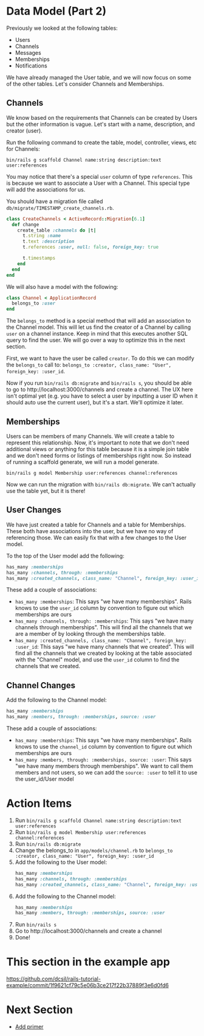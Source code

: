 # Data Model (Part 2)

Previously we looked at the following tables:

- Users
- Channels
- Messages
- Memberships
- Notifications

We have already managed the User table, and we will now focus on some of the other tables. Let's consider Channels and Memberships.

## Channels

We know based on the requirements that Channels can be created by Users but the other information is vague. Let's start with a name, description, and creator (user).

Run the following command to create the table, model, controller, views, etc for Channels:

`bin/rails g scaffold Channel name:string description:text user:references`

You may notice that there's a special `user` column of type `references`. This is because we want to associate a User with a Channel. This special type will add the associations for us.

You should have a migration file called `db/migrate/TIMESTAMP_create_channels.rb`.

```ruby
class CreateChannels < ActiveRecord::Migration[6.1]
  def change
    create_table :channels do |t|
      t.string :name
      t.text :description
      t.references :user, null: false, foreign_key: true

      t.timestamps
    end
  end
end
```

We will also have a model with the following:
```ruby
class Channel < ApplicationRecord
  belongs_to :user
end
```

The `belongs_to` method is a special method that will add an association to the Channel model. This will let us find the creator of a Channel by calling `user` on a channel instance. Keep in mind that this executes another SQL query to find the user. We will go over a way to optimize this in the next section.

First, we want to have the user be called `creator`. To do this we can modify the `belongs_to` call to:
`belongs_to :creator, class_name: "User", foreign_key: :user_id`.

Now if you run `bin/rails db:migrate` and `bin/rails s`, you should be able to go to http://localhost:3000/channels and create a channel. The UX here isn't optimal yet (e.g. you have to select a user by inputting a user ID when it should auto use the current user), but it's a start. We'll optimize it later.

## Memberships

Users can be members of many Channels. We will create a table to represent this relationship. Now, it's important to note that we don't need additional views or anything for this table because it is a simple join table and we don't need forms or listings of memberships right now. So instead of running a scaffold generate, we will run a model generate.

`bin/rails g model Membership user:references channel:references`

Now we can run the migration with `bin/rails db:migrate`. We can't actually use the table yet, but it is there!

## User Changes

We have just created a table for Channels and a table for Memberships. These both have associations into the user, but we have no way of referencing those. We can easily fix that with a few changes to the User model.

To the top of the User model add the following:
```ruby
has_many :memberships
has_many :channels, through: :memberships
has_many :created_channels, class_name: "Channel", foreign_key: :user_id
```

These add a couple of associations:

- `has_many :memberships`: This says "we have many memberships". Rails knows to use the `user_id` column by convention to figure out which memberships are ours
- `has_many :channels, through: :memberships`: This says "we have many channels through memberships". This will find all the channels that we are a member of by looking through the memberships table.
- `has_many :created_channels, class_name: "Channel", foreign_key: :user_id`: This says "we have many channels that we created". This will find all the channels that we created by looking at the table associated with the "Channel" model, and use the `user_id` column to find the channels that we created.

## Channel Changes

Add the following to the Channel model:

```ruby
has_many :memberships
has_many :members, through: :memberships, source: :user
```

These add a couple of associations:

- `has_many :memberships`: This says "we have many memberships". Rails knows to use the `channel_id` column by convention to figure out which memberships are ours
- `has_many :members, through: :memberships, source: :user`: This says "we have many members through memberships". We want to call them members and not users, so we can add the `source: :user` to tell it to use the user_id/User model
# Action Items

1. Run `bin/rails g scaffold Channel name:string description:text user:references`
1. Run `bin/rails g model Membership user:references channel:references`
1. Run `bin/rails db:migrate`
1. Change the belongs_to in `app/models/channel.rb` to `belongs_to :creator, class_name: "User", foreign_key: :user_id`
1. Add the following to the User model:
    ```ruby
    has_many :memberships
    has_many :channels, through: :memberships
    has_many :created_channels, class_name: "Channel", foreign_key: :user_id
    ```
1. Add the following to the Channel model:
    ```ruby
    has_many :memberships
    has_many :members, through: :memberships, source: :user
    ```
1. Run `bin/rails s`
1. Go to http://localhost:3000/channels and create a channel
1. Done!

# This section in the example app

https://github.com/dcsil/rails-tutorial-example/commit/1f9621cf79c5e06b3ce217f22b37889f3e6d0fd6

# Next Section
- [Add primer](7_add_primer.md)